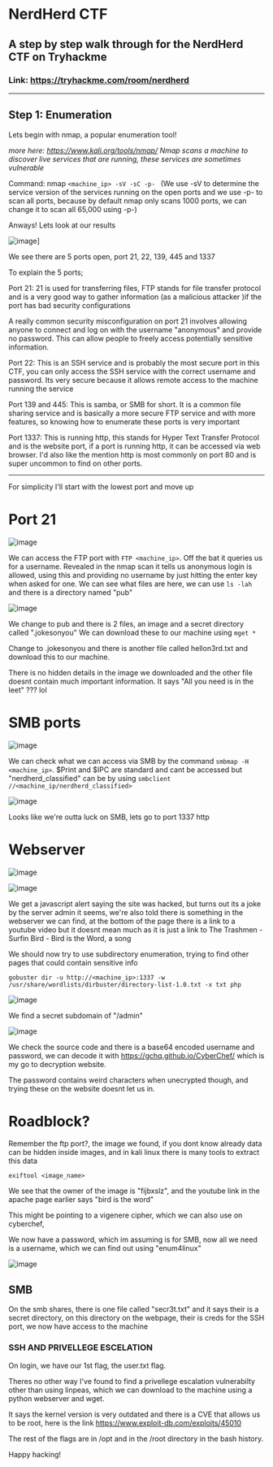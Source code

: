 # NerdHerd CTF
A step by step walk through for the NerdHerd CTF on Tryhackme
---

### Link: https://tryhackme.com/room/nerdherd

---

## Step 1: Enumeration

Lets begin with nmap, a popular enumeration tool!

*more here: https://www.kali.org/tools/nmap/ Nmap scans a machine to discover live services that are running, these services are sometimes vulnerable*

Command: nmap `<machine_ip> -sV -sC -p- ` (We use -sV to determine the service version of the services running on the open ports and we use -p- to scan all ports, because by default nmap only scans 1000 ports, we can change it to scan all 65,000 using -p-)

Anways! Lets look at our results

![image](https://github.com/silverscripter1/Ghizer-CTF/assets/92340426/e624d659-0754-4faf-b673-45fda9e3b59d)]

We see there are 5 ports open, port 21, 22, 139, 445 and 1337

To explain the 5 ports;

Port 21: 21 is used for transferring files, FTP stands for file transfer protocol and is a very good way to gather information (as a malicious attacker )if the port has bad security configurations

A really common security misconfiguration on port 21 involves allowing anyone to connect and log on with the username "anonymous" and provide no password. This can allow people to freely access potentially sensitive
information.

Port 22: This is an SSH service and is probably the most secure port in this CTF, you can only access the SSH service with the correct username and password. Its very secure because it allows remote access to the machine running the service

Port 139 and 445: This is samba, or SMB for short. It is a common file sharing service and is basically a more secure FTP service and with more features, so knowing how to enumerate these ports is very important

Port 1337: This is running http, this stands for Hyper Text Transfer Protocol and is the website port, if a port is running http, it can be accessed via web browser. I'd also like the mention http is most commonly on port 80 and is super uncommon to find on other ports.

--- 

For simplicity I'll start with the lowest port and move up

# Port 21

![image](https://github.com/silverscripter1/Ghizer-CTF/assets/92340426/54ae54f1-f4c1-44ff-937b-c1c7743482dd)

We can access the FTP port with `FTP <machine_ip>`. Off the bat it queries us for a username. Revealed in the nmap scan it tells us anonymous login is allowed, using this and providing no username by just hitting the enter key when asked for one. We can see what files are here, we can use `ls -lah` and there is a directory named "pub"

![image](https://github.com/silverscripter1/Ghizer-CTF/assets/92340426/75656f6b-3c1e-4bf7-bba0-24b8fed86dd0)

We change to pub and there is 2 files, an image and a secret directory called ".jokesonyou" We can download these to our machine using `mget *`

Change to .jokesonyou and there is another file called hellon3rd.txt and download this to our machine.

There is no hidden details in the image we downloaded and the other file doesnt contain much important information. It says "All you need is in the leet" ??? lol

# SMB ports

![image](https://github.com/silverscripter1/Ghizer-CTF/assets/92340426/9645c20f-d546-4323-96f4-3dd617ed9479)

We can check what we can access via SMB by the command `smbmap -H <machine_ip>`. $Print and $IPC are standard and cant be accessed but "nerdherd_classified" can be by using `smbclient //<machine_ip/nerdherd_classified>`

![image](https://github.com/silverscripter1/Ghizer-CTF/assets/92340426/8394ebb2-086c-4432-bbba-12fccbbb137a)


Looks like we're outta luck on SMB, lets go to port 1337 http 

# Webserver

![image](https://github.com/silverscripter1/Ghizer-CTF/assets/92340426/c38d54ca-b13c-477c-ae57-dfa95af3db25)

![image](https://github.com/silverscripter1/Ghizer-CTF/assets/92340426/75bc217f-150b-4c74-af56-072c65220e81)

We get a javascript alert saying the site was hacked, but turns out its a joke by the server admin it seems, we're also told there is something in the webserver we can find, at the bottom of the page there is a link to a youtube video but it doesnt mean much as it is just a link to The Trashmen - Surfin Bird - Bird is the Word, a song

We should now try to use subdirectory enumeration, trying to find other pages that could contain sensitive info

`gobuster dir -u http://<machine_ip>:1337 -w /usr/share/wordlists/dirbuster/directory-list-1.0.txt -x txt php `

![image](https://github.com/silverscripter1/Ghizer-CTF/assets/92340426/a0390963-8c5c-4323-9a1a-03a79381520d)

We find a secret subdomain of "/admin"

![image](https://github.com/silverscripter1/Ghizer-CTF/assets/92340426/fa3ec724-fa56-497c-8ac4-97da71b42aa2)

We check the source code and there is a base64 encoded username and password, we can decode it with https://gchq.github.io/CyberChef/ which is my go to decryption website.

The password contains weird characters when unecrypted though, and trying these on the website doesnt let us in.

# Roadblock?

Remember the ftp port?, the image we found, if you dont know already data can be hidden inside images, and in kali linux there is many tools to extract this data

`exiftool <image_name>`

We see that the owner of the image is "fijbxslz", and the youtube link in the apache page earlier says "bird is the word"

This might be pointing to a vigenere cipher, which we can also use on cyberchef,

We now have a password, which im assuming is for SMB, now all we need is a username, which we can find out using "enum4linux"

![image](https://github.com/silverscripter1/NerdHerd-CTF/assets/92340426/10b3b0a1-1a9e-4dc7-aadb-a7e456c4f78c)

## SMB

On the smb shares, there is one file called "secr3t.txt" and it says their is a secret directory, on this directory on the webpage, their is creds for the SSH port, we now have access to the machine

### SSH AND PRIVELLEGE ESCELATION

On login, we have our 1st flag, the user.txt flag.

Theres no other way I've found to find a privellege escalation vulnerabilty other than using linpeas, which we can download to the machine using a python webserver and wget.

It says the kernel version is very outdated and there is a CVE that allows us to be root, here is the link https://www.exploit-db.com/exploits/45010

The rest of the flags are in /opt and in the /root directory in the bash history.

Happy hacking!

